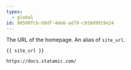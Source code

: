 ```yaml
---
types:
  - global
id: 80599fcb-69df-4de8-ad79-c918d9919e24
---
```

The URL of the homepage. An alias of `site_url`.

```
{{ site_url }}
```

``` .language-output
https://docs.statamic.com/
```
